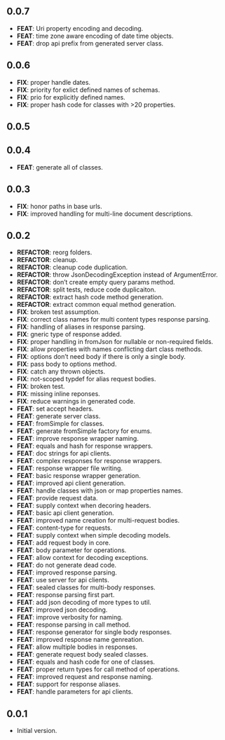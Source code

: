 ## 0.0.7

 - **FEAT**: Uri property encoding and decoding.
 - **FEAT**: time zone aware encoding of date time objects.
 - **FEAT**: drop api prefix from generated server class.

## 0.0.6

 - **FIX**: proper handle dates.
 - **FIX**: priority for exlict defined names of schemas.
 - **FIX**: prio for explicitly defined names.
 - **FIX**: proper hash code for classes with >20 properties.

## 0.0.5

## 0.0.4

 - **FEAT**: generate all of classes.

## 0.0.3

 - **FIX**: honor paths in base urls.
 - **FIX**: improved handling for multi-line document descriptions.

## 0.0.2

 - **REFACTOR**: reorg folders.
 - **REFACTOR**: cleanup.
 - **REFACTOR**: cleanup code duplication.
 - **REFACTOR**: throw JsonDecodingException instead of ArgumentError.
 - **REFACTOR**: don’t create empty query params method.
 - **REFACTOR**: split tests, reduce code duplicaiton.
 - **REFACTOR**: extract hash code method generation.
 - **REFACTOR**: extract common equal method generation.
 - **FIX**: broken test assumption.
 - **FIX**: correct class names for multi content types response parsing.
 - **FIX**: handling of aliases in response parsing.
 - **FIX**: gneric type of response added.
 - **FIX**: proper handling in fromJson for nullable or non-required fields.
 - **FIX**: allow properties with names conflicting dart class methods.
 - **FIX**: options don’t need body if there is only a single body.
 - **FIX**: pass body to options method.
 - **FIX**: catch any thrown objects.
 - **FIX**: not-scoped typdef for alias request bodies.
 - **FIX**: broken test.
 - **FIX**: missing inline reponses.
 - **FIX**: reduce warnings in generated code.
 - **FEAT**: set accept headers.
 - **FEAT**: generate server class.
 - **FEAT**: fromSimple for classes.
 - **FEAT**: generate fromSimple factory for enums.
 - **FEAT**: improve response wrapper naming.
 - **FEAT**: equals and hash for response wrappers.
 - **FEAT**: doc strings for api clients.
 - **FEAT**: complex responses for response wrappers.
 - **FEAT**: response wrapper file writing.
 - **FEAT**: basic response wrapper generation.
 - **FEAT**: improved api client generation.
 - **FEAT**: handle classes with json or map properties names.
 - **FEAT**: provide request data.
 - **FEAT**: supply context when decoring headers.
 - **FEAT**: basic api client generation.
 - **FEAT**: improved name creation for multi-request bodies.
 - **FEAT**: content-type for requests.
 - **FEAT**: supply context when simple decoding models.
 - **FEAT**: add request body in core.
 - **FEAT**: body parameter for operations.
 - **FEAT**: allow context for decoding exceptions.
 - **FEAT**: do not generate dead code.
 - **FEAT**: improved response parsing.
 - **FEAT**: use server for api clients.
 - **FEAT**: sealed classes for multi-body responses.
 - **FEAT**: response parsing first part.
 - **FEAT**: add json decoding of more types to util.
 - **FEAT**: improved json decoding.
 - **FEAT**: improve verbosity for naming.
 - **FEAT**: response parsing in call method.
 - **FEAT**: response generator for single body responses.
 - **FEAT**: improved response name genreation.
 - **FEAT**: allow multiple bodies in responses.
 - **FEAT**: generate request body sealed classes.
 - **FEAT**: equals and hash code for one of classes.
 - **FEAT**: proper return types for call method of operations.
 - **FEAT**: improved request and response naming.
 - **FEAT**: support for response aliases.
 - **FEAT**: handle parameters for api clients.

## 0.0.1

- Initial version.
